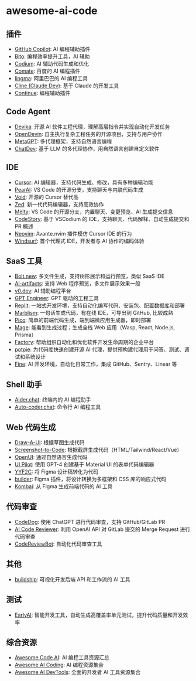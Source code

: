 # awesome-ai-code

## 插件

- [GitHub Copilot](https://github.com/features/copilot): AI 编程辅助插件
- [Bito](https://bito.ai/): 编程效率提升工具，AI 辅助
- [Codium](https://www.codium.ai/): AI 辅助代码生成和优化
- [Comate](https://comate.baidu.com/zh): 百度的 AI 编程插件
- [lingma](https://tongyi.aliyun.com/lingma): 阿里巴巴的 AI 编程工具
- [Cline (Claude Dev)](https://github.com/cline/cline): 基于 Claude 的开发工具
- [Continue](https://www.continue.dev/): 编程辅助插件

## Code Agent

- [Devika](https://github.com/stitionai/devika.git): 开源 AI 软件工程代理，理解高层指令并实现自动化开发任务
- [OpenDevin](https://github.com/OpenDevin/OpenDevin): 自主执行复杂工程任务的开源项目，支持与用户协作
- [MetaGPT](https://github.com/geekan/MetaGPT.git): 多代理框架，支持自然语言编程
- [ChatDev](https://github.com/OpenBMB/ChatDev): 基于 LLM 的多代理协作，用自然语言创建自定义软件

## IDE

- [Cursor](https://www.cursor.com/): AI 编辑器，支持代码生成、修改，具有多种编辑功能
- [PearAI](https://trypear.ai/): VS Code 的开源分支，支持聊天与内联代码生成
- [Void](https://voideditor.com/): 开源的 Cursor 替代品
- [Zed](https://zed.dev/): 新一代代码编辑器，支持高效协作
- [Melty](https://github.com/meltylabs/melty): VS Code 的开源分支，内置聊天、变更预览、AI 生成提交信息
- [CodeStory](https://codestory.ai): 基于 VSCodium 的 IDE，支持聊天、代码解释、自动生成提交和 PR 概述
- [Neovim](https://github.com/yetone/avante.nvim): Avante.nvim 插件模仿 Cursor IDE 的行为
- [Windsurf](https://codeium.com/windsurf): 首个代理式 IDE，开发者与 AI 协作的编码体验

## SaaS 工具

- [Bolt.new](https://bolt.new/): 多文件生成，支持树形展示和运行预览，类似 SaaS IDE
- [Ai-artifacts](https://fragments.e2b.dev/): 支持 Web 程序预览，多文件展示效果一般
- [v0.dev](https://v0.dev/chat): AI 辅助编程平台
- [GPT Engineer](https://gptengineer.app/): GPT 驱动的工程工具
- [Replit](https://replit.com/): 一站式开发环境，支持自动化编写代码、安装包、配置数据库和部署
- [Marblism](https://www.marblism.com/): 一句话生成代码，有在线 IDE，可导出到 GitHub, 比较成熟
- [Pico](https://picoapps.xyz/): 简单的前端代码生成，端到端微应用生成器，即时部署
- [Mage](https://usemage.ai/): 能看到生成过程；生成全栈 Web 应用（Wasp, React, Node.js, Prisma）
- [Factory](https://www.factory.ai/): 帮助组织自动化和优化软件开发生命周期的企业平台
- [potpie](https://potpie.ai/): 为代码库快速创建开源 AI 代理，提供预构建代理用于问答、测试、调试和系统设计
- [Fine](https://fine.dev): AI 开发环境，自动化日常工作，集成 GitHub、Sentry、Linear 等

## Shell 助手

- [Aider.chat](https://aider.chat/): 终端内的 AI 编程助手
- [Auto-coder.chat](https://auto-coder.chat/): 命令行 AI 编程工具

## Web 代码生成

- [Draw-A-UI](https://draw-a-ui.com): 根据草图生成代码
- [Screenshot-to-Code](https://screenshottocode.com): 根据截屏生成代码（HTML/Tailwind/React/Vue）
- [OpenUI](https://openui.fly.dev): 通过自然语言生成代码
- [UI Pilot](https://ui-pilot.com/): 使用 GPT-4 创建基于 Material UI 的表单代码编辑器
- [YYF2C](https://mp.weixin.qq.com/s/oSJ6jduCWsfs_rR_ycUMWA): 将 Figma 设计稿转化为代码
- [builder](https://builder.io/): Figma 插件，将设计转换为多框架和 CSS 库的响应式代码
- [Kombai](https://kombai.com/): 从 Figma 生成前端代码的 AI 工具

## 代码审查

- [CodeDog](https://www.codedog.ai/): 使用 ChatGPT 进行代码审查，支持 GitHub/GitLab PR
- [AI Code Reviewer](https://github.com/buxuku/ai-code-reviewer): 利用 OpenAI API 对 GitLab 提交的 Merge Request 进行代码审查
- [CodeReviewBot](https://codereviewbot.ai/): 自动化代码审查工具

## 其他

- [buildship](https://buildship.com/?ref=producthunt): 可视化开发后端 API 和工作流的 AI 工具

## 测试

- [EarlyAI](https://www.startearly.ai/): 智能开发工具，自动生成高覆盖率单元测试，提升代码质量和开发效率

## 综合资源

- [Awesome Code AI](https://github.com/sourcegraph/awesome-code-ai): AI 编程工具资源汇总
- [Awesome AI Coding](https://github.com/wsxiaoys/awesome-ai-coding): AI 编程资源集合
- [Awesome AI DevTools](https://github.com/jamesmurdza/awesome-ai-devtools): 全面的开发者 AI 工具资源集合
